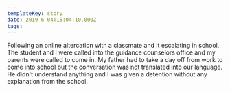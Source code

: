 ```yaml
---
templateKey: story
date: 2019-6-04T15:04:10.000Z
tags:
---
```


Following an online altercation with a classmate and it escalating in school, The student and I were called into the guidance counselors office and my parents were called to come in. My father had to take a day off from work to come into school but the conversation was not translated into our language. He didn't understand anything and I was given a detention without any explanation from the school. 
